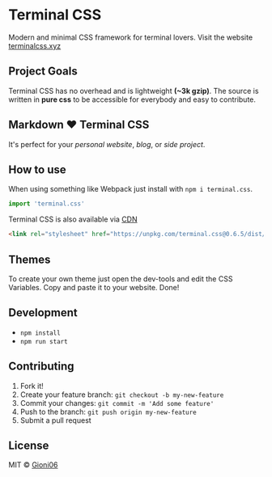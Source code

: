 # Terminal CSS

Modern and minimal CSS framework for terminal lovers.
Visit the website [terminalcss.xyz](https://terminalcss.xyz/)

## Project Goals

Terminal CSS has no overhead and is lightweight **(~3k gzip)**. 
The source is written in **pure css** to be accessible for everybody and easy to contribute.

## Markdown ❤️ Terminal CSS 

It's perfect for your *personal website*, *blog*, or *side project*.

## How to use

When using something like Webpack just install with `npm i terminal.css`.

```js
import 'terminal.css'
```

Terminal CSS is also available via [CDN](https://unpkg.com/terminal.css@0.6.5/dist/terminal.min.css)

```html
<link rel="stylesheet" href="https://unpkg.com/terminal.css@0.6.5/dist/terminal.min.css" />
```

## Themes

To create your own theme just open the dev-tools and edit the CSS Variables. Copy and paste it to your website. Done!

## Development

- `npm install`   
- `npm run start`

## Contributing

1.  Fork it!
2.  Create your feature branch: `git checkout -b my-new-feature`
3.  Commit your changes: `git commit -m 'Add some feature'`
4.  Push to the branch: `git push origin my-new-feature`
5.  Submit a pull request

## License
MIT © [Gioni06](https://github.com/Gioni06)
